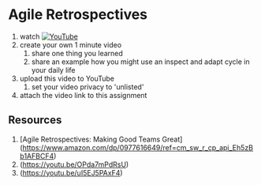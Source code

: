 # Agile Retrospectives

1. watch [![YouTube](https://i.ytimg.com/vi/WyYm_-kmgUs/default.jpg)](https://www.youtube.com/watch?v=WyYm_-kmgUs)
2. create your own 1 minute video 
	1. share one thing you learned
	1. share an example how you might use an inspect and adapt cycle in your daily life
3. upload this video to YouTube
	1. set your video privacy to 'unlisted'
4. attach the video link to this assignment

## Resources
1. [Agile Retrospectives: Making Good Teams Great] (https://www.amazon.com/dp/0977616649/ref=cm_sw_r_cp_api_Eh5zBb1AFBCF4)
1. (https://youtu.be/OPda7mPdRsU)
1. (https://youtu.be/uI5EJ5PAxF4)
